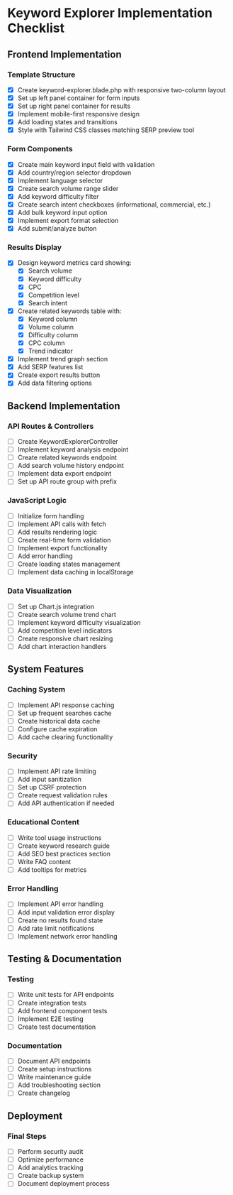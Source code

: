 # Keyword Explorer Implementation Checklist

## Frontend Implementation

### Template Structure
- [X] Create keyword-explorer.blade.php with responsive two-column layout
- [X] Set up left panel container for form inputs
- [X] Set up right panel container for results
- [X] Implement mobile-first responsive design
- [X] Add loading states and transitions
- [X] Style with Tailwind CSS classes matching SERP preview tool

### Form Components
- [X] Create main keyword input field with validation
- [X] Add country/region selector dropdown
- [X] Implement language selector
- [X] Create search volume range slider
- [X] Add keyword difficulty filter
- [X] Create search intent checkboxes (informational, commercial, etc.)
- [X] Add bulk keyword input option
- [X] Implement export format selection
- [X] Add submit/analyze button

### Results Display
- [X] Design keyword metrics card showing:
  - [X] Search volume
  - [X] Keyword difficulty
  - [X] CPC
  - [X] Competition level
  - [X] Search intent
- [X] Create related keywords table with:
  - [X] Keyword column
  - [X] Volume column
  - [X] Difficulty column
  - [X] CPC column
  - [X] Trend indicator
- [X] Implement trend graph section
- [X] Add SERP features list
- [X] Create export results button
- [X] Add data filtering options

## Backend Implementation

### API Routes & Controllers
- [ ] Create KeywordExplorerController
- [ ] Implement keyword analysis endpoint
- [ ] Create related keywords endpoint
- [ ] Add search volume history endpoint
- [ ] Implement data export endpoint
- [ ] Set up API route group with prefix

### JavaScript Logic
- [ ] Initialize form handling
- [ ] Implement API calls with fetch
- [ ] Add results rendering logic
- [ ] Create real-time form validation
- [ ] Implement export functionality
- [ ] Add error handling
- [ ] Create loading states management
- [ ] Implement data caching in localStorage

### Data Visualization
- [ ] Set up Chart.js integration
- [ ] Create search volume trend chart
- [ ] Implement keyword difficulty visualization
- [ ] Add competition level indicators
- [ ] Create responsive chart resizing
- [ ] Add chart interaction handlers

## System Features

### Caching System
- [ ] Implement API response caching
- [ ] Set up frequent searches cache
- [ ] Create historical data cache
- [ ] Configure cache expiration
- [ ] Add cache clearing functionality

### Security
- [ ] Implement API rate limiting
- [ ] Add input sanitization
- [ ] Set up CSRF protection
- [ ] Create request validation rules
- [ ] Add API authentication if needed

### Educational Content
- [ ] Write tool usage instructions
- [ ] Create keyword research guide
- [ ] Add SEO best practices section
- [ ] Write FAQ content
- [ ] Add tooltips for metrics

### Error Handling
- [ ] Implement API error handling
- [ ] Add input validation error display
- [ ] Create no results found state
- [ ] Add rate limit notifications
- [ ] Implement network error handling

## Testing & Documentation

### Testing
- [ ] Write unit tests for API endpoints
- [ ] Create integration tests
- [ ] Add frontend component tests
- [ ] Implement E2E testing
- [ ] Create test documentation

### Documentation
- [ ] Document API endpoints
- [ ] Create setup instructions
- [ ] Write maintenance guide
- [ ] Add troubleshooting section
- [ ] Create changelog

## Deployment

### Final Steps
- [ ] Perform security audit
- [ ] Optimize performance
- [ ] Add analytics tracking
- [ ] Create backup system
- [ ] Document deployment process